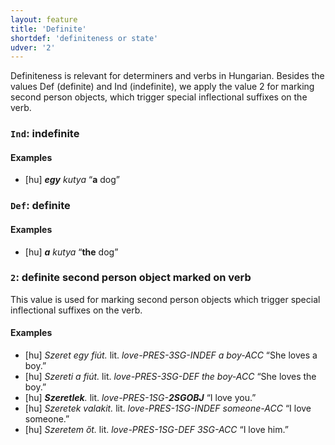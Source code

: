 ```yaml
---
layout: feature
title: 'Definite'
shortdef: 'definiteness or state'
udver: '2'
---
```


Definiteness is relevant for determiners and verbs in Hungarian. Besides the values Def (definite) and Ind (indefinite), we apply the value 2 for marking second person objects, which trigger special inflectional suffixes on the verb.

### <a name="Ind">`Ind`</a>: indefinite

#### Examples

* [hu] _<b>egy</b> kutya_ “<b>a</b> dog”

### <a name="Def">`Def`</a>: definite

#### Examples

* [hu] _<b>a</b> kutya_ “<b>the</b> dog”

### <a name="2">`2`</a>: definite second person object marked on verb

This value is used for marking second person objects which trigger special inflectional suffixes on the verb.

#### Examples

* [hu] _Szeret egy fiút._ lit. _love-PRES-3SG-INDEF a boy-ACC_ “She loves a boy.”
* [hu] _Szereti a fiút._ lit. _love-PRES-3SG-DEF the boy-ACC_ “She loves the boy.”
* [hu] _<b>Szeretlek</b>._ lit. _love-PRES-1SG-<b>2SGOBJ</b>_ “I love you.”
* [hu] _Szeretek valakit._ lit. _love-PRES-1SG-INDEF someone-ACC_ “I love someone.”
* [hu] _Szeretem őt._ lit. _love-PRES-1SG-DEF 3SG-ACC_ “I love him.”

<!-- Interlanguage links updated Út 9. května 2023, 20:03:34 CEST -->
